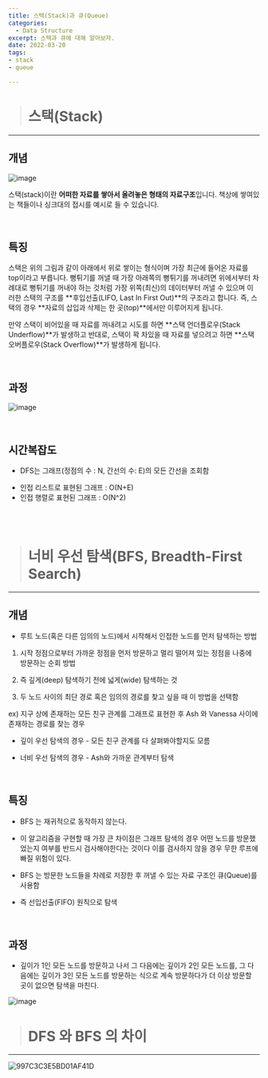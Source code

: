 ```yaml
---
title: 스택(Stack)과 큐(Queue)
categories: 
  - Data Structure
excerpt: 스택과 큐에 대해 알아보자.
date: 2022-03-20
tags: 
- stack
- queue

---
```




> # 스택(Stack)
---

## 개념

![image](https://user-images.githubusercontent.com/76837780/166146703-e6be9ce0-fb8f-4b0d-85b7-eccf957485f2.png)
</br>

스택(stack)이란 **어떠한 자료를 쌓아서 올려놓은 형태의 자료구조**입니다.
책상에 쌓여있는 책들이나 싱크대의 접시를 예시로 들 수 있습니다.

<br />


## 특징

스택은 위의 그림과 같이 아래에서 위로 쌓이는 형식이며 가장 최근에 들어온 자료를 top이라고 부릅니다.
뻥튀기를 꺼낼 때 가장 아래쪽의 뻥튀기를 꺼내려면 위에서부터 차례대로 뻥튀기를 꺼내야 하는 것처럼 가장 위쪽(최신)의 데이터부터 꺼낼 수 있으며 이러한 스택의 구조를 **후입선출(LIFO, Last In First Out)**의 구조라고 합니다.
즉, 스택의 경우 **자료의 삽입과 삭제는 한 곳(top)**에서만 이루어지게 됩니다.

만약 스택이 비어있을 때 자료를 꺼내려고 시도를 하면 **스택 언더플로우(Stack Underflow)**가 발생하고
반대로, 스택이 꽉 차있을 때 자료를 넣으려고 하면 **스택 오버플로우(Stack Overflow)**가 발생하게 됩니다.

<br />

## 과정

![image](https://user-images.githubusercontent.com/76837780/166109360-88fbd7dd-8229-49d0-95eb-228a562268dc.png)

<br />

## 시간복잡도

- DFS는 그래프(정점의 수 : N, 간선의 수: E)의 모든 간선을 조회함

* 인접 리스트로 표현된 그래프 : O(N+E)
* 인접 행렬로 표현된 그래프 : O(N^2)

<br />
<br />

> # 너비 우선 탐색(BFS, Breadth-First Search)
---

## 개념

- 루트 노드(혹은 다른 임의의 노드)에서 시작해서 인접한 노드를 먼저 탐색하는 방법

1. 시작 정점으로부터 가까운 정점을 먼저 방문하고 멀리 떨어져 있는 정점을 나중에 방문하는 순회 방법

2. 즉 깊게(deep) 탐색하기 전에 넓게(wide) 탐색하는 것

3. 두 노드 사이의 최단 경로 혹은 임의의 경로를 찾고 싶을 때 이 방법을 선택함

ex) 지구 상에 존재하는 모든 친구 관계를 그래프로 표현한 후 Ash 와 Vanessa 사이에 존재하는 경로를 찾는 경우

* 깊이 우선 탐색의 경우 - 모든 친구 관계를 다 살펴봐야할지도 모름

* 너비 우선 탐색의 경우 - Ash와 가까운 관계부터 탐색

<br />

## 특징

- BFS 는 재귀적으로 동작하지 않는다.

- 이 알고리즘을 구현할 때 가장 큰 차이점은 그래프 탐색의 경우 어떤 노드를 방문했었는지 여부를 반드시 검사해야한다는 것이다 이를 검사하지 않을 경우 무한 루프에 빠질 위험이 있다.

- BFS 는 방문한 노드들을 차례로 저장한 후 꺼낼 수 있는 자료 구조인 큐(Queue)를 사용함 

- 즉 선입선출(FIFO) 원칙으로 탐색

<br />

## 과정

- 깊이가 1인 모든 노드를 방문하고 나서 그 다음에는 깊이가 2인 모든 노드를, 그 다음에는 깊이가 3인 모든 노드를 방문하는 식으로 계속 방문하다가 더 이상 방문할 곳이 없으면 탐색을 마친다.

![image](https://user-images.githubusercontent.com/76837780/166109443-4a74ca85-e664-4b63-984a-a0a6fe59a8cb.png)


> # DFS 와 BFS 의 차이
---

![997C3C3E5BD01AF41D](https://user-images.githubusercontent.com/76837780/166109564-5bd42b71-e21a-48da-921a-18341237d720.gif)


